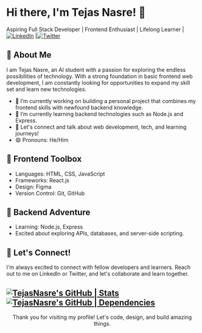 # Hi there, I'm Tejas Nasre! 👋

Aspiring Full Stack Developer | Frontend Enthusiast | Lifelong Learner |<a href="https://www.linkedin.com/in/tejasnasre/"><img src="https://img.shields.io/badge/-LinkedIn-%230077B5" alt="LinkedIn"></a> |<a href="https://twitter.com/tejas07777"><img src="https://img.shields.io/badge/-Twitter-%231DA1F2" alt="Twitter"></a>

## 🚀 About Me

I am Tejas Nasre, an AI student with a passion for exploring the endless possibilities of technology. With a strong foundation in basic frontend web development, I am constantly looking for opportunities to expand my skill set and learn new technologies.

- 🔭 I’m currently working on building a personal project that combines my frontend skills with newfound backend knowledge.
- 🌱 I’m currently learning backend technologies such as Node.js and Express.
- 💬 Let's connect and talk about web development, tech, and learning journeys!
- 😄 Pronouns: He/Him

## 🎨 Frontend Toolbox

- Languages: HTML, CSS, JavaScript
- Frameworks: React.js
- Design: Figma
- Version Control: Git, GitHub

## 💼 Backend Adventure

- Learning: Node.js, Express
- Excited about exploring APIs, databases, and server-side scripting.

## 🎉 Let's Connect!

I'm always excited to connect with fellow developers and learners. Reach out to me on LinkedIn or Twitter, and let's collaborate and learn together.

[![TejasNasre's GitHub | Stats](https://stats.quine.sh/TejasNasre/github?theme=dark)](https://quine.sh?utm_source=widgets&utm_campaign=TejasNasre)
[![TejasNasre's GitHub | Dependencies](https://stats.quine.sh/TejasNasre/dependencies?theme=dark)](https://quine.sh?utm_source=widgets&utm_campaign=TejasNasre)
---

<p align="center">Thank you for visiting my profile! Let's code, design, and build amazing things.</p>
